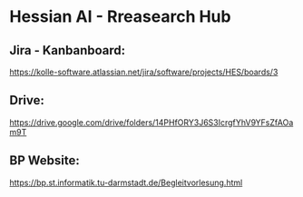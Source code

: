 # Hessian AI - Rreasearch Hub

## Jira - Kanbanboard:
https://kolle-software.atlassian.net/jira/software/projects/HES/boards/3

## Drive:
https://drive.google.com/drive/folders/14PHfORY3J6S3IcrgfYhV9YFsZfAOam9T

## BP Website:
https://bp.st.informatik.tu-darmstadt.de/Begleitvorlesung.html